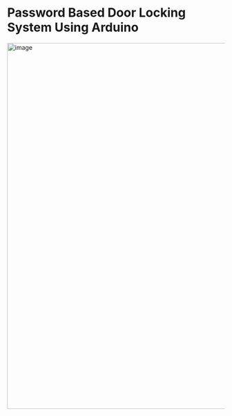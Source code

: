 # Password Based Door Locking System Using Arduino
<img width="1293" height="846" alt="image" src="https://github.com/user-attachments/assets/a9a41b03-13ff-43dd-abf3-a106fff29d25" />

